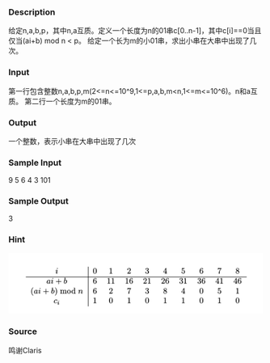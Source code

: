 
### Description
给定n,a,b,p，其中n,a互质。定义一个长度为n的01串c[0..n-1]，其中c[i]==0当且仅当(ai+b) mod n < p。
给定一个长为m的小01串，求出小串在大串中出现了几次。
### Input
第一行包含整数n,a,b,p,m(2<=n<=10^9,1<=p,a,b,m<n,1<=m<=10^6)。n和a互质。
第二行一个长度为m的01串。
### Output
一个整数，表示小串在大串中出现了几次
### Sample Input
9 5 6 4 3
101
### Sample Output
3
### Hint
![](/JudgeOnline/upload/201601/tabelka.png)

### Source
鸣谢Claris